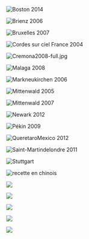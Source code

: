 ![Boston 2014](https://lutherie.github.io/dossier-photos-Github/stages-et-performances/Boston2014-full.jpg#left)

![Brienz 2006](https://lutherie.github.io/dossier-photos-Github/stages-et-performances/Brienz2006-full.jpg#left)

![Bruxelles 2007](https://lutherie.github.io/dossier-photos-Github/stages-et-performances/Bruxelles2007-full.jpg#left)

![Cordes sur ciel France 2004](https://lutherie.github.io/dossier-photos-Github/stages-et-performances/Cordes-sur-ciel-France-2004full.jpg#left)

![Cremona2008-full.jpg](https://lutherie.github.io/dossier-photos-Github/stages-et-performances/Cremona2008-full.jpg#left)

![Malaga 2008](https://lutherie.github.io/dossier-photos-Github/stages-et-performances/Malaga2008-full.jpg#left)

![Markneukirchen 2006](https://lutherie.github.io/dossier-photos-Github/stages-et-performances/Markneukirchen2006-full.jpg#left)

![Mittenwald 2005](https://lutherie.github.io/dossier-photos-Github/stages-et-performances/Mittenwald2005-full.jpg#left)

![Mittenwald 2007](https://lutherie.github.io/dossier-photos-Github/stages-et-performances/Mittenwald2007-full.jpg#left)

![Newark 2012](https://lutherie.github.io/dossier-photos-Github/stages-et-performances/Newark2012--full.jpg#left)

![Pékin 2009](https://lutherie.github.io/dossier-photos-Github/stages-et-performances/Pékin2009-full.jpg#left)

![QueretaroMexico 2012](https://lutherie.github.io/dossier-photos-Github/stages-et-performances/QueretaroMexico2012-full.jpg#left)

![Saint-Martindelondre 2011](https://lutherie.github.io/dossier-photos-Github/stages-et-performances/Saint-Martindelondre2011-full.jpg#left)

![Stuttgart](https://lutherie.github.io/dossier-photos-Github/stages-et-performances/Stuttgart-full.jpg#left)

![recette en chinois](https://lutherie.github.io/dossier-photos-Github/stages-et-performances/recetteenchinois-full.jpg#left)

![](https://lutherie.github.io/dossier-photos-Github/stages-et-performances/#left)

![](https://lutherie.github.io/dossier-photos-Github/stages-et-performances/#left)

![](https://lutherie.github.io/dossier-photos-Github/stages-et-performances/#left)

![](https://lutherie.github.io/dossier-photos-Github/stages-et-performances/#left)

![](https://lutherie.github.io/dossier-photos-Github/stages-et-performances/#left)
